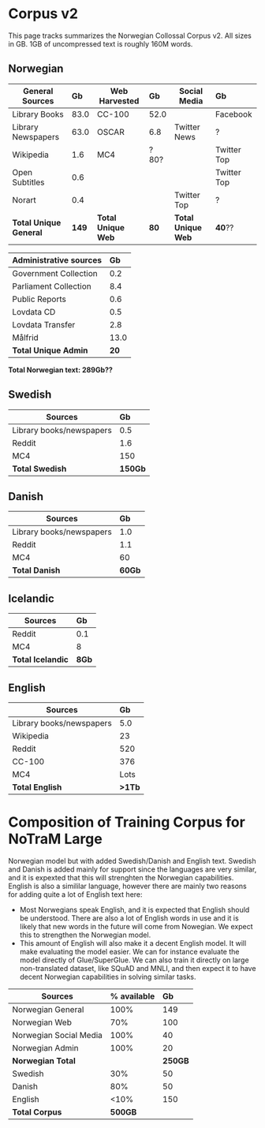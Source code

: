 # Corpus v2
This page tracks summarizes the Norwegian Collossal Corpus v2. All sizes in GB. 1GB of uncompressed text is roughly 160M words. 

## Norwegian
| General Sources  |   Gb | Web Harvested  |   Gb | Social Media  |   Gb | 
| -------- |   :-----|  -------- |   :-----| -------- |   :-----|  
| Library Books | 83.0| CC-100 | 52.0| | Facebook | ?| Reddit | 0.3|
| Library Newspapers | 63.0| OSCAR | 6.8|Twitter News | ?|
| Wikipedia | 1.6| MC4 | ?80?|| Twitter Top | ?|
| Open Subtitles | 0.6| | || Twitter Top | ?|
| Norart | 0.4| | |Twitter Top | ?|
| **Total Unique General**| **149**| **Total Unique Web**| **80**| **Total Unique Web**| **40**??|



 













| Administrative sources  |   Gb | 
| -------- |   :-----|  
| Government Collection | 0.2|
| Parliament Collection | 8.4|
| Public Reports | 0.6|
| Lovdata CD | 0.5|
| Lovdata Transfer | 2.8|
| Målfrid | 13.0|
| **Total Unique Admin**| **20**|

**Total Norwegian text: 289Gb??**


## Swedish
| Sources  |   Gb | 
| -------- |   :-----|  
| Library books/newspapers | 0.5| 
| Reddit | 1.6| 
| MC4 | 150|
| **Total Swedish**| **150Gb**|

## Danish
| Sources  |   Gb | 
| -------- |   :-----|
| Library books/newspapers | 1.0| 
| Reddit | 1.1| 
| MC4 | 60|
| **Total Danish**| **60Gb**|

## Icelandic
| Sources  |   Gb | 
| -------- |   :-----|  
| Reddit | 0.1| 
| MC4 | 8|
| **Total Icelandic**| **8Gb**|

## English
| Sources  |   Gb | 
| -------- |   :-----| 
| Library books/newspapers | 5.0| 
| Wikipedia | 23|
| Reddit | 520| 
| CC-100 | 376|
| MC4 | Lots|
| **Total English**| **>1Tb**|



# Composition of Training Corpus for NoTraM Large
Norwegian model but with added Swedish/Danish and English text. Swedish and Danish is added mainly for support since the languages are very similar, and it is expexted that this will strenghten the Norwegian capabilities. English is also a simililar language, however there are mainly two reasons for adding quite a lot of English text here:
* Most Norwegians speak English, and it is expected that English should be understood. There are also a lot of English words in use and it is likely that new words in the future will come from Nowegian. We expect this to strengthen the Norwegian model.
* This amount of English will also make it a decent English model. It will make evaluating the model easier. We can for instance evaluate the model directly of Glue/SuperGlue. We can also train it directly on large non-translated dataset, like SQuAD and MNLI, and then expect it to have decent Norwegian capabilities in solving similar tasks.

| Sources  |   % available | Gb | 
| -------- |   :-----| :-----| 
| Norwegian General | 100% | 149| 
| Norwegian Web | 70% | 100| 
| Norwegian Social Media | 100% | 40| 
| Norwegian Admin | 100% | 20|
| **Norwegian Total** |  | **250GB**|
| Swedish | 30% | 50|
| Danish | 80% | 50|
| English | <10% | 150|
| **Total Corpus**| **500GB**|

